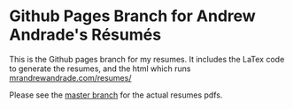 # Github Pages Branch for Andrew Andrade's Résumés

This is the Github pages branch for my resumes.  It includes the LaTex code to generate the resumes, and the html which runs [mrandrewandrade.com/resumes/](http://mrandrewandrade.com/resumes)     

Please see the [master branch](https://github.com/mrandrewandrade/resumes) for the actual resumes pdfs.


